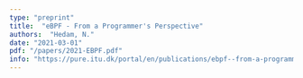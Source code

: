 ```yaml
---
type: "preprint"
title:  "eBPF - From a Programmer's Perspective"
authors:  "Hedam, N."
date: "2021-03-01"
pdf: "/papers/2021-EBPF.pdf"
info: "https://pure.itu.dk/portal/en/publications/ebpf--from-a-programmers-perspective(d1953b19-ba10-4235-95df-99c69779df36).html"
---
```

